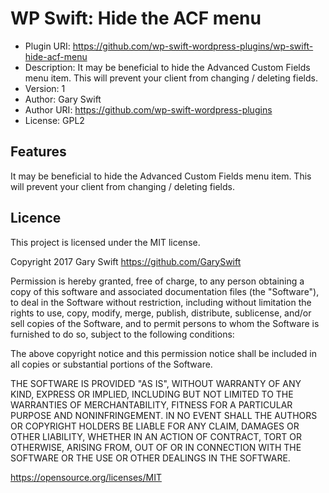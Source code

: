 # WP Swift: Hide the ACF menu

 * Plugin URI: https://github.com/wp-swift-wordpress-plugins/wp-swift-hide-acf-menu
 * Description: It may be beneficial to hide the Advanced Custom Fields menu item. This will prevent your client from changing / deleting fields.
 * Version: 1
 * Author: Gary Swift
 * Author URI: https://github.com/wp-swift-wordpress-plugins
 * License: GPL2

## Features
It may be beneficial to hide the Advanced Custom Fields menu item. This will prevent your client from changing / deleting fields.

## Licence
This project is licensed under the MIT license.

Copyright 2017 Gary Swift https://github.com/GarySwift

Permission is hereby granted, free of charge, to any person obtaining a copy of this software and associated documentation files (the "Software"), to deal in the Software without restriction, including without limitation the rights to use, copy, modify, merge, publish, distribute, sublicense, and/or sell copies of the Software, and to permit persons to whom the Software is furnished to do so, subject to the following conditions:

The above copyright notice and this permission notice shall be included in all copies or substantial portions of the Software.

THE SOFTWARE IS PROVIDED "AS IS", WITHOUT WARRANTY OF ANY KIND, EXPRESS OR IMPLIED, INCLUDING BUT NOT LIMITED TO THE WARRANTIES OF MERCHANTABILITY, FITNESS FOR A PARTICULAR PURPOSE AND NONINFRINGEMENT. IN NO EVENT SHALL THE AUTHORS OR COPYRIGHT HOLDERS BE LIABLE FOR ANY CLAIM, DAMAGES OR OTHER LIABILITY, WHETHER IN AN ACTION OF CONTRACT, TORT OR OTHERWISE, ARISING FROM, OUT OF OR IN CONNECTION WITH THE SOFTWARE OR THE USE OR OTHER DEALINGS IN THE SOFTWARE.

https://opensource.org/licenses/MIT